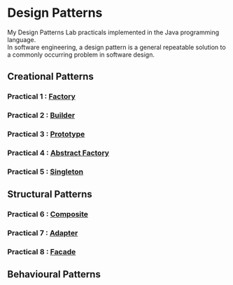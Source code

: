 # Design Patterns

My Design Patterns Lab practicals implemented in the Java programming language. \
In software engineering, a design pattern is a general repeatable solution to a commonly occurring problem in software design.

## Creational Patterns

### Practical 1 : [Factory](https://github.com/aryanranderiya/Design-Patterns-in-Java/tree/main/Pr1%20Factory)

### Practical 2 : [Builder](https://github.com/aryanranderiya/Design-Patterns-in-Java/tree/main/Pr2%20Builder)

### Practical 3 : [Prototype](https://github.com/aryanranderiya/Design-Patterns-in-Java/tree/main/Pr3%20Prototype)

### Practical 4 : [Abstract Factory](https://github.com/aryanranderiya/Design-Patterns-in-Java/tree/main/Pr4%20Abstract%20Factory)

### Practical 5 : [Singleton](https://github.com/aryanranderiya/Design-Patterns-in-Java/tree/main/Pr5%20Singleton)

## Structural Patterns

### Practical 6 : [Composite](https://github.com/aryanranderiya/Design-Patterns-in-Java/tree/main/Pr6_Composite)

### Practical 7 : [Adapter](https://github.com/aryanranderiya/Design-Patterns-in-Java/tree/main/Pr7_Adapter)

### Practical 8 : [Facade](https://github.com/aryanranderiya/Design-Patterns-in-Java/tree/main/Pr8_Facade)

## Behavioural Patterns
